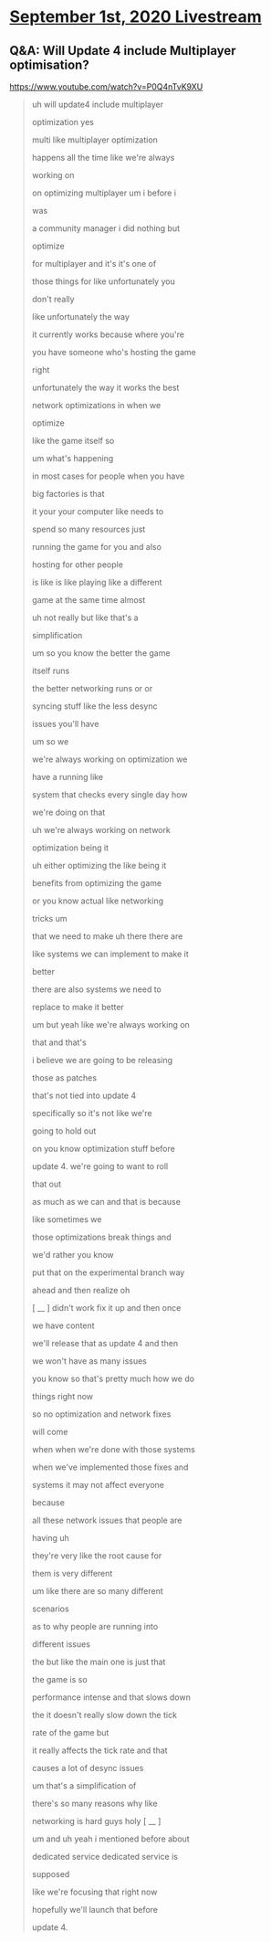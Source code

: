 # [September 1st, 2020 Livestream](../2020-09-01.md)
## Q&A: Will Update 4 include Multiplayer optimisation?
https://www.youtube.com/watch?v=P0Q4nTvK9XU
> uh will update4 include multiplayer
>
> optimization yes
>
> multi like multiplayer optimization
>
> happens all the time like we're always
>
> working on
>
> on optimizing multiplayer um i before i
>
> was
>
> a community manager i did nothing but
>
> optimize
>
> for multiplayer and it's it's one of
>
> those things for like unfortunately you
>
> don't really
>
> like unfortunately the way
>
> it currently works because where you're
>
> you have someone who's hosting the game
>
> right
>
> unfortunately the way it works the best
>
> network optimizations in when we
>
> optimize
>
> like the game itself so
>
> um what's happening
>
> in most cases for people when you have
>
> big factories is that
>
> it your your computer like needs to
>
> spend so many resources just
>
> running the game for you and also
>
> hosting for other people
>
> is like is like playing like a different
>
> game at the same time almost
>
> uh not really but like that's a
>
> simplification
>
> um so you know the better the game
>
> itself runs
>
> the better networking runs or or
>
> syncing stuff like the less desync
>
> issues you'll have
>
> um so we
>
> we're always working on optimization we
>
> have a running like
>
> system that checks every single day how
>
> we're doing on that
>
> uh we're always working on network
>
> optimization being it
>
> uh either optimizing the like being it
>
> benefits from optimizing the game
>
> or you know actual like networking
>
> tricks um
>
> that we need to make uh there there are
>
> like systems we can implement to make it
>
> better
>
> there are also systems we need to
>
> replace to make it better
>
> um but yeah like we're always working on
>
> that and that's
>
> i believe we are going to be releasing
>
> those as patches
>
> that's not tied into update 4
>
> specifically so it's not like we're
>
> going to hold out
>
> on you know optimization stuff before
>
> update 4. we're going to want to roll
>
> that out
>
> as much as we can and that is because
>
> like sometimes we
>
> those optimizations break things and
>
> we'd rather you know
>
> put that on the experimental branch way
>
> ahead and then realize oh
>
> [ __ ] didn't work fix it up and then once
>
> we have content
>
> we'll release that as update 4 and then
>
> we won't have as many issues
>
> you know so that's pretty much how we do
>
> things right now
>
> so no optimization and network fixes
>
> will come
>
> when when we're done with those systems
>
> when we've implemented those fixes and
>
> systems it may not affect everyone
>
> because
>
> all these network issues that people are
>
> having uh
>
> they're very like the root cause for
>
> them is very different
>
> um like there are so many different
>
> scenarios
>
> as to why people are running into
>
> different issues
>
> the but like the main one is just that
>
> the game is so
>
> performance intense and that slows down
>
> the it doesn't really slow down the tick
>
> rate of the game but
>
> it really affects the tick rate and that
>
> causes a lot of desync issues
>
> um that's a simplification of
>
> there's so many reasons why like
>
> networking is hard guys holy [ __ ]
>
> um and uh yeah i mentioned before about
>
> dedicated service dedicated service is
>
> supposed
>
> like we're focusing that right now
>
> hopefully we'll launch that before
>
> update 4.
>
